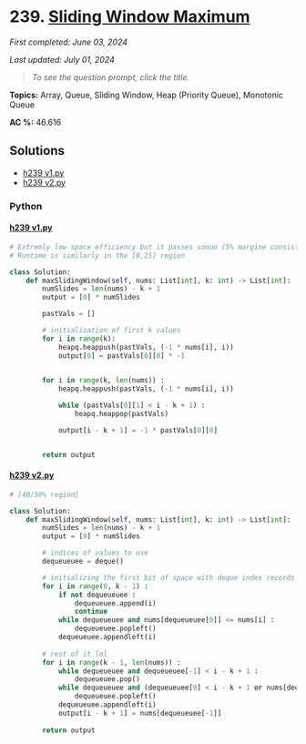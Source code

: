 # 239. [Sliding Window Maximum](<https://leetcode.com/problems/sliding-window-maximum>)

*First completed: June 03, 2024*

*Last updated: July 01, 2024*


> *To see the question prompt, click the title.*

**Topics:** Array, Queue, Sliding Window, Heap (Priority Queue), Monotonic Queue

**AC %:** 46.616


## Solutions

- [h239 v1.py](<../my-submissions/h239 v1.py>)
- [h239 v2.py](<../my-submissions/h239 v2.py>)
### Python
#### [h239 v1.py](<../my-submissions/h239 v1.py>)
```Python
# Extremly low space efficiency but it passes soooo (5% margine consistently)
# Runtime is similarly in the [0,25] region

class Solution:
    def maxSlidingWindow(self, nums: List[int], k: int) -> List[int]:
        numSlides = len(nums) - k + 1
        output = [0] * numSlides

        pastVals = []

        # initialization of first k values
        for i in range(k):
            heapq.heappush(pastVals, (-1 * nums[i], i))
            output[0] = pastVals[0][0] * -1
            

        for i in range(k, len(nums)) :
            heapq.heappush(pastVals, (-1 * nums[i], i))

            while (pastVals[0][1] < i - k + 1) :
                heapq.heappop(pastVals)

            output[i - k + 1] = -1 * pastVals[0][0]


        return output
```

#### [h239 v2.py](<../my-submissions/h239 v2.py>)
```Python
# [40/50% region]

class Solution:
    def maxSlidingWindow(self, nums: List[int], k: int) -> List[int]:
        numSlides = len(nums) - k + 1
        output = [0] * numSlides

        # indices of values to use
        dequeueuee = deque()

        # initializing the first bit of space with deque index records
        for i in range(0, k - 1) :
            if not dequeueuee :
                dequeueuee.append(i) 
                continue
            while dequeueuee and nums[dequeueuee[0]] <= nums[i] : 
                dequeueuee.popleft()
            dequeueuee.appendleft(i)
        
        # rest of it lol
        for i in range(k - 1, len(nums)) :
            while dequeueuee and dequeueuee[-1] < i - k + 1 :
                dequeueuee.pop()
            while dequeueuee and (dequeueuee[0] < i - k + 1 or nums[dequeueuee[0]] <= nums[i]) :
                dequeueuee.popleft()
            dequeueuee.appendleft(i)
            output[i - k + 1] = nums[dequeueuee[-1]]
        
        return output
```

